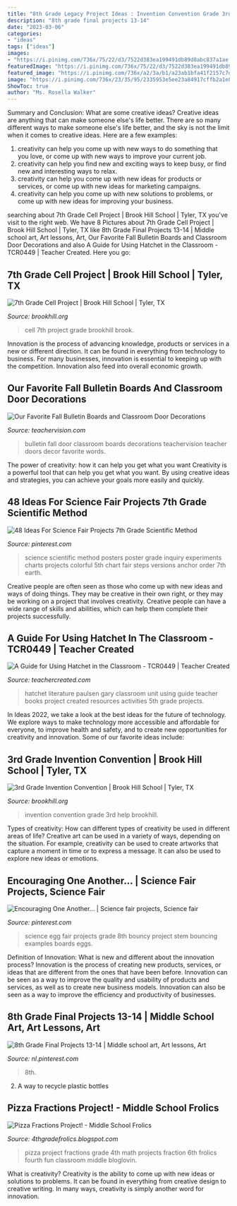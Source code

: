 ```yaml
---
title: "8th Grade Legacy Project Ideas : Invention Convention Grade 3rd Help Brookhill"
description: "8th grade final projects 13-14"
date: "2023-03-06"
categories:
- "ideas"
tags: ["ideas"]
images:
- "https://i.pinimg.com/736x/75/22/d3/7522d383ea199491db89d8abc837a1ae.jpg"
featuredImage: "https://i.pinimg.com/736x/75/22/d3/7522d383ea199491db89d8abc837a1ae.jpg"
featured_image: "https://i.pinimg.com/736x/a2/3a/b1/a23ab1bfa41f2157c7d4672462f9b2bf--th-grade-science-projects-stem-projects.jpg"
image: "https://i.pinimg.com/736x/23/35/95/2335953e5ee23a84917cffb2a1e8ca31.jpg"
ShowToc: true
author: "Ms. Rosella Walker"
---
```



Summary and Conclusion: What are some creative ideas?
Creative ideas are anything that can make someone else's life better. There are so many different ways to make someone else's life better, and the sky is not the limit when it comes to creative ideas. Here are a few examples: 
1) creativity can help you come up with new ways to do something that you love, or come up with new ways to improve your current job. 
2) creativity can help you find new and exciting ways to keep busy, or find new and interesting ways to relax. 
3) creativity can help you come up with new ideas for products or services, or come up with new ideas for marketing campaigns. 
4) creativity can help you come up with new solutions to problems, or come up with new ideas for improving your business.

	

		
searching about 7th Grade Cell Project | Brook Hill School | Tyler, TX you've visit to the right web. We have 8 Pictures about 7th Grade Cell Project | Brook Hill School | Tyler, TX like 8th Grade Final Projects 13-14 | Middle school art, Art lessons, Art, Our Favorite Fall Bulletin Boards and Classroom Door Decorations and also A Guide for Using Hatchet in the Classroom - TCR0449 | Teacher Created. Here you go:
		
    
## 7th Grade Cell Project | Brook Hill School | Tyler, TX

<img loading=lazy src="http://www.brookhill.org/wp-content/uploads/2016/02/7th-cell-projectta-20.jpg?w=768" onerror="this.onerror=null;this.src='https://tse3.mm.bing.net/th?id=OIP.kKTax-6JRUwcs_IXlqSRMQHaE8&amp;pid=15.1';" alt="7th Grade Cell Project | Brook Hill School | Tyler, TX">

_Source: brookhill.org_

>cell 7th project grade brookhill brook. 

	

Innovation is the process of advancing knowledge, products or services in a new or different direction. It can be found in everything from technology to business. For many businesses, innovation is essential to keeping up with the competition. Innovation also feed into overall economic growth.

    
## Our Favorite Fall Bulletin Boards And Classroom Door Decorations

<img loading=lazy src="https://www.teachervision.com/sites/default/files/2017-09/BBCDFB.jpg" onerror="this.onerror=null;this.src='https://tse4.mm.bing.net/th?id=OIP.AWMRBOC4sGX08EXS8q5tmAHaE7&amp;pid=15.1';" alt="Our Favorite Fall Bulletin Boards and Classroom Door Decorations">

_Source: teachervision.com_

>bulletin fall door classroom boards decorations teachervision teacher doors decor favorite words. 

	

The power of creativity: how it can help you get what you want
Creativity is a powerful tool that can help you get what you want. By using creative ideas and strategies, you can achieve your goals more easily and quickly.

    
## 48 Ideas For Science Fair Projects 7th Grade Scientific Method

<img loading=lazy src="https://i.pinimg.com/736x/23/35/95/2335953e5ee23a84917cffb2a1e8ca31.jpg" onerror="this.onerror=null;this.src='https://tse4.mm.bing.net/th?id=OIP.5oRtnTzSuercAqoqg5Y5_gAAAA&amp;pid=15.1';" alt="48 Ideas For Science Fair Projects 7th Grade Scientific Method">

_Source: pinterest.com_

>science scientific method posters poster grade inquiry experiments charts projects colorful 5th chart fair steps versions anchor order 7th earth. 

	

Creative people are often seen as those who come up with new ideas and ways of doing things. They may be creative in their own right, or they may be working on a project that involves creativity. Creative people can have a wide range of skills and abilities, which can help them complete their projects successfully.

    
## A Guide For Using Hatchet In The Classroom - TCR0449 | Teacher Created

<img loading=lazy src="https://cdn.teachercreated.com/covers/0449.png" onerror="this.onerror=null;this.src='https://tse1.mm.bing.net/th?id=OIP.BPuEgZEj6yktiR1JGSen3AHaJl&amp;pid=15.1';" alt="A Guide for Using Hatchet in the Classroom - TCR0449 | Teacher Created">

_Source: teachercreated.com_

>hatchet literature paulsen gary classroom unit using guide teacher books project created resources activities 5th grade projects. 

	

In Ideas 2022, we take a look at the best ideas for the future of technology. We explore ways to make technology more accessible and affordable for everyone, to improve health and safety, and to create new opportunities for creativity and innovation. Some of our favorite ideas include: 

    
## 3rd Grade Invention Convention | Brook Hill School | Tyler, TX

<img loading=lazy src="https://www.brookhill.org/wp-content/uploads/2016/04/invention-conventionta-8.jpg" onerror="this.onerror=null;this.src='https://tse1.mm.bing.net/th?id=OIP.kfzhc5hLlZI0JRHy9h8SqQHaLH&amp;pid=15.1';" alt="3rd Grade Invention Convention | Brook Hill School | Tyler, TX">

_Source: brookhill.org_

>invention convention grade 3rd help brookhill. 

	

Types of creativity: How can different types of creativity be used in different areas of life?
Creative art can be used in a variety of ways, depending on the situation. For example, creativity can be used to create artworks that capture a moment in time or to express a message. It can also be used to explore new ideas or emotions.

    
## Encouraging One Another... | Science Fair Projects, Science Fair

<img loading=lazy src="https://i.pinimg.com/736x/a2/3a/b1/a23ab1bfa41f2157c7d4672462f9b2bf--th-grade-science-projects-stem-projects.jpg" onerror="this.onerror=null;this.src='https://tse1.mm.bing.net/th?id=OIP.VdmTPPSOt0Rfw9Qx07XL8AAAAA&amp;pid=15.1';" alt="Encouraging One Another... | Science fair projects, Science fair">

_Source: pinterest.com_

>science egg fair projects grade 8th bouncy project stem bouncing examples boards eggs. 

	

Definition of Innovation: What is new and different about the innovation process?
Innovation is the process of creating new products, services, or ideas that are different from the ones that have been before. Innovation can be seen as a way to improve the quality and usability of products and services, as well as to create new business models. Innovation can also be seen as a way to improve the efficiency and productivity of businesses.

    
## 8th Grade Final Projects 13-14 | Middle School Art, Art Lessons, Art

<img loading=lazy src="https://i.pinimg.com/736x/75/22/d3/7522d383ea199491db89d8abc837a1ae.jpg" onerror="this.onerror=null;this.src='https://tse3.mm.bing.net/th?id=OIP.wjCipTVZBxXSEnsPvzDFHADYEg&amp;pid=15.1';" alt="8th Grade Final Projects 13-14 | Middle school art, Art lessons, Art">

_Source: nl.pinterest.com_

>8th. 

	

2. A way to recycle plastic bottles 

    
## Pizza Fractions Project! - Middle School Frolics

<img loading=lazy src="https://2.bp.blogspot.com/-5vO8M9-p1gE/VQ7KhairBJI/AAAAAAAAhqU/LBvG5PqA4WI/s1600/3-21-15%2B231.jpg" onerror="this.onerror=null;this.src='https://tse1.mm.bing.net/th?id=OIP.lXoVIF7OdqnuOyFg-eIn3QHaNJ&amp;pid=15.1';" alt="Pizza Fractions Project! - Middle School Frolics">

_Source: 4thgradefrolics.blogspot.com_

>pizza project fractions grade 4th math projects fraction 6th frolics fourth fun classroom middle bloglovin. 

	

What is creativity?
Creativity is the ability to come up with new ideas or solutions to problems. It can be found in everything from creative design to creative writing. In many ways, creativity is simply another word for innovation.


